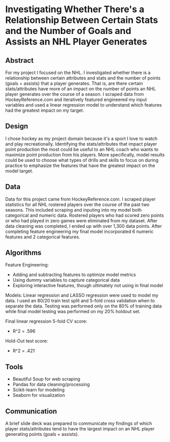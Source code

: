 # Investigating Whether There's a Relationship Between Certain Stats and the Number of Goals and Assists an NHL Player Generates

## Abstract
For my project I focused on the NHL. I investigated whether there is a relationship between certain attributes and stats and the number of points (goals + assists) that a player generates. That is, are there certain stats/attributes have more of an impact on the number of points an NHL player generates over the course of a season. I scraped data from HockeyReference.com and iteratively featured engineered my input variables and used a linear regression model to understand which features had the greatest impact on my target.

## Design
I chose hockey as my project domain because it's a sport I love to watch and play recreationally. Identifying the stats/attributes that impact player point production the most could be useful to an NHL coach who wants to maximize point production from his players. More specifically, model results could be used to choose what types of drills and skills to focus on during practice to emphasize the features that have the greatest impact on the model target. 

## Data
Data for this project came from HockeyReference.com. I scraped player statistics for all NHL rostered players over the course of the past two seasons. This included scraping and inputing into my model both categorical and numeric data. Rostered players who had scored zero points or who had played in zero games were eliminated from my dataset. After data cleaning was completed, I ended up with over 1,300 data points. After completing feature engineering my final model incorporated 6 numeric features and 2 categorical features.

## Algorithms
Feature Engineering:
+ Adding and subtracting features to optimize model metrics
+ Using dummy variables to capture categorical data
+ Exploring interactive features, though ultimately not using in final model

Models:
Linear regression and LASSO regression were used to model my data. I used an 80/20 train test split and 5-fold cross validation when to separate the data. Testing was performed only on the 80% of training data while final model testing was performed on my 20% holdout set.

Final linear regression 5-fold CV score:
+ R^2 = .596

Hold-Out test score:
+ R^2 = .421

## Tools
+ Beautiful Soup for web scraping
+ Pandas for data cleaning/processing
+ Scikit-learn for modeling
+ Seaborn for visualization

## Communication
A brief slide deck was prepared to communicate my findings of which player stats/attributes tend to have the largest impact on an NHL player generating points (goals + assists).


```python

```
